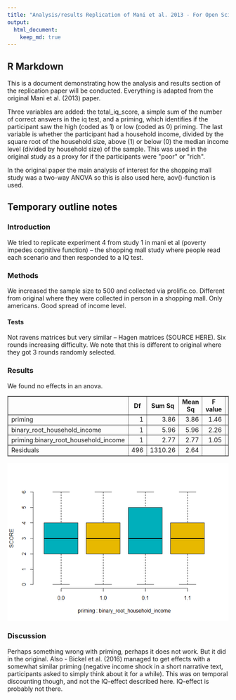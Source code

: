 ```yaml
---
title: "Analysis/results Replication of Mani et al. 2013 - For Open Science course"
output:
  html_document: 
    keep_md: true
---
```

<!-- KNITTING ONLY WORKS IN HTML FOR NOW.  -->




## R Markdown

This is a document demonstrating how the analysis and results section of the replication paper will be conducted. Everything is adapted from the original Mani et al. (2013) paper.

Three variables are added: the total_iq_score, a simple sum of the number of correct answers in the iq test, and a priming, which identifies if the participant saw the high (coded as 1) or low (coded as 0) priming. The last variable is whether the participant had a household income, divided by the square root of the household size, above (1) or below (0) the median income level (divided by household size) of the sample. This was used in the original study as a proxy for if the participants were "poor" or "rich". 



In the original paper the main analysis of interest for the shopping mall study was a two-way ANOVA 
so this is also used here, aov()-function is used. 




## Temporary outline notes 

### Introduction
We tried to replicate experiment 4 from study 1 in mani et al (poverty impedes cognitive function) – the shopping mall study where people read each scenario and then responded to a IQ test. 
### Methods
We increased the sample size to 500 and collected via prolific.co. Different from original where they were collected in person in a shopping mall. 
Only americans. Good spread of income level. 
#### Tests 
Not ravens matrices but very similar – Hagen matrices (SOURCE HERE). Six rounds increasing difficulty. We note that this is different to original where they got 3 rounds randomly selected. 

### Results
We found no effects in an anova. 
<!-- html table generated in R 4.1.2 by xtable 1.8-4 package -->
<!-- Tue Mar 01 12:33:37 2022 -->
<table border=1>
<tr> <th>  </th> <th> Df </th> <th> Sum Sq </th> <th> Mean Sq </th> <th> F value </th> <th> Pr(&gt;F) </th>  </tr>
  <tr> <td> priming </td> <td align="right"> 1 </td> <td align="right"> 3.86 </td> <td align="right"> 3.86 </td> <td align="right"> 1.46 </td> <td align="right"> 0.2276 </td> </tr>
  <tr> <td> binary_root_household_income </td> <td align="right"> 1 </td> <td align="right"> 5.96 </td> <td align="right"> 5.96 </td> <td align="right"> 2.26 </td> <td align="right"> 0.1336 </td> </tr>
  <tr> <td> priming:binary_root_household_income </td> <td align="right"> 1 </td> <td align="right"> 2.77 </td> <td align="right"> 2.77 </td> <td align="right"> 1.05 </td> <td align="right"> 0.3062 </td> </tr>
  <tr> <td> Residuals </td> <td align="right"> 496 </td> <td align="right"> 1310.26 </td> <td align="right"> 2.64 </td> <td align="right">  </td> <td align="right">  </td> </tr>
   </table>

![](Markdown-mani-et-al-replication_files/figure-html/boxplot-1.png)<!-- -->


### Discussion
Perhaps something wrong with priming, perhaps it does not work. But it did in the original. Also - Bickel et al. (2016) managed to get effects with a somewhat similar priming (negative income shock in a short narrative text, participants asked to simply think about it for a while). This was on temporal discounting though, and not the IQ-effect described here. IQ-effect is probably not there. 

